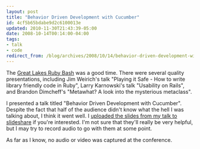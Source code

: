 ```yaml
---
layout: post
title: "Behavior Driven Development with Cucumber"
id: 4cf5b65bdabe9d2c6100013e
updated: 2010-11-30T21:43:39-05:00
date: 2008-10-14T00:14:00-04:00
tags:
- talk
- code
redirect_from: /blog/archives/2008/10/14/behavior-driven-development-with-cucumber/
---
```


The [Great Lakes Ruby Bash](http://greatlakesrubybash.org) was a good time. There were several quality presentations, including Jim Weirich's talk "Playing it Safe - How to write library friendly code in Ruby", Larry Karnowski's talk "Usability on Rails", and Brandon Dimcheff's "Metawhat? A look into the mysterious metaclass".

I presented a talk titled "Behavior Driven Development with Cucumber". Despite the fact that half of the audience didn't know what the hell I was talking about, I think it went well. I [uploaded the slides from my talk to slideshare](http://www.slideshare.net/bkeepers/behavior-driven-development-with-cucumber-presentation) if you're interested. I'm not sure that they'll really be very helpful, but I may try to record audio to go with them at some point.

As far as I know, no audio or video was captured at the conference.
